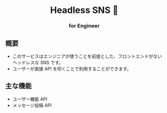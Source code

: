 <h1 align="center">
    Headless SNS 👻 
</h1>
<h3 align="center">for Engineer</h3>

## 概要

- このサービスはエンジニアが使うことを前提とした、フロントエンドがないヘッドレスな SNS です。
- ユーザーが直接 API を叩くことで利用することができます。

## 主な機能

- ユーザー機能 API
- メッセージ投稿 API
